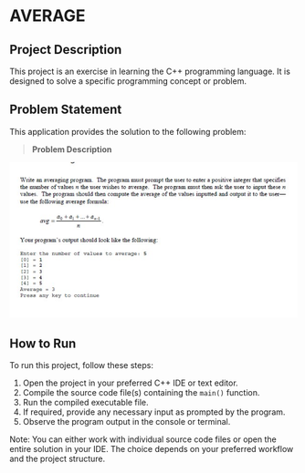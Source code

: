 # AVERAGE

## Project Description
This project is an exercise in learning the C++ programming language. It is designed to solve a specific programming concept or problem.

## Problem Statement
This application provides the solution to the following problem:

> **Problem Description**

![Average Example](Average.jpg)

## How to Run
To run this project, follow these steps:

1. Open the project in your preferred C++ IDE or text editor.
2. Compile the source code file(s) containing the `main()` function.
3. Run the compiled executable file.
4. If required, provide any necessary input as prompted by the program.
5. Observe the program output in the console or terminal.

Note: You can either work with individual source code files or open the entire solution in your IDE. The choice depends on your preferred workflow and the project structure.

